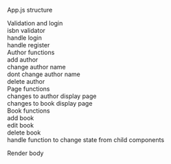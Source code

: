 App.js structure

Validation and login\
    isbn validator\
    handle login\
    handle register\
Author functions\
    add author\
    change author name\
    dont change author name\
    delete author\
Page functions\
    changes to author display page\
    changes to book display page\
Book functions\
    add book\
    edit book\
    delete book\
handle function to change state from child components

Render body
